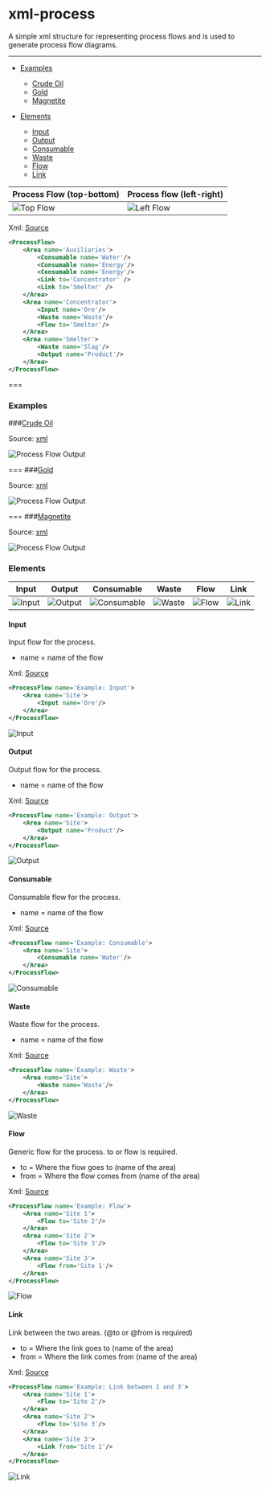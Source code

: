 xml-process
===========

A simple xml structure for representing process flows and is used to generate process flow diagrams.

---
* [Examples](#examples)
	* [Crude Oil](#crude-oil)
	* [Gold](#gold)
	* [Magnetite](#magnetite)

* [Elements](#elements)
	* [Input](#input)
	* [Output](#output)
	* [Consumable](#output)
	* [Waste](#waste)
	* [Flow](#flow)
	* [Link](#link)
	
	
Process Flow (top-bottom)          | Process flow (left-right)
-----------------------------------|-----------------------------------
![Top Flow](./doc/Examples/MultiSite/process-top-flow.png) | ![Left Flow](./doc/Examples/MultiSite/process-left-flow.png)

Xml: [Source](./doc/Examples/MultiSite/ProcessFlow.xml) 
```xml
<ProcessFlow>
	<Area name='Auxiliaries'>
		<Consumable name='Water'/>
		<Consumable name='Energy'/>
		<Consumable name='Energy'/>
		<Link to='Concentrator' />
		<Link to='Smelter' />
	</Area>
	<Area name='Concentrator'>
		<Input name='Ore'/>
		<Waste name='Waste'/>
		<Flow to='Smelter'/>
	</Area>
	<Area name='Smelter'>
		<Waste name='Slag'/>
		<Output name='Product'/>
	</Area>
</ProcessFlow>
```
===

### Examples
###[Crude Oil](./doc/Examples/CrudeOil)

Source: [xml](./doc/Examples/CrudeOil/ProcessFlow.xml)

![Process Flow Output](./doc/Examples/CrudeOil/process-top-flow.png)

===
###[Gold](./doc/Examples/Gold)

Source: [xml](./doc/Examples/Gold/ProcessFlow.xml)

![Process Flow Output](./doc/Examples/Gold/process-top-flow.png)

===
###[Magnetite](./doc/Examples/Magnetite)

Source: [xml](./doc/Examples/Magnetite/ProcessFlow.xml)

![Process Flow Output](./doc/Examples/Magnetite/process-left-flow.png)

### Elements

Input | Output | Consumable | Waste | Flow | Link
------|--------|------------|-------|------|------
![Input](./doc/Examples/Input/process-top-flow.png) | ![Output](./doc/Examples/Output/process-top-flow.png) | ![Consumable](./doc/Examples/Consumable/process-top-flow.png) | ![Waste](./doc/Examples/Waste/process-top-flow.png) | ![Flow](./doc/Examples/Flow/process-top-flow.png) | ![Link](./doc/Examples/Link/process-top-flow.png)


#### Input
Input flow for the process.
 - name = name of the flow
 
Xml: [Source](./doc/Examples/Input/ProcessFlow.xml)
``` xml
<ProcessFlow name='Example: Input'>
	<Area name='Site'>
		<Input name='Ore'/>
	</Area>
</ProcessFlow>
```

![Input](./doc/Examples/Input/process-top-flow.png)

#### Output
Output flow for the process.
 - name = name of the flow
 
Xml: [Source](./doc/Examples/Output/ProcessFlow.xml)
``` xml
<ProcessFlow name='Example: Output'>
	<Area name='Site'>
		<Output name='Product'/>
	</Area>
</ProcessFlow>
```

![Output](./doc/Examples/Output/process-top-flow.png)

#### Consumable
Consumable flow for the process.
 - name = name of the flow
 
Xml: [Source](./doc/Examples/Consumable/ProcessFlow.xml)
``` xml
<ProcessFlow name='Example: Consumable'>
	<Area name='Site'>	
		<Consumable name='Water'/>
	</Area>
</ProcessFlow>
```

![Consumable](./doc/Examples/Consumable/process-top-flow.png)

#### Waste
Waste flow for the process.
 - name = name of the flow
 
Xml: [Source](./doc/Examples/Waste/ProcessFlow.xml)
``` xml
<ProcessFlow name='Example: Waste'>
	<Area name='Site'>
		<Waste name='Waste'/>
	</Area>
</ProcessFlow>
```

![Waste](./doc/Examples/Waste/process-top-flow.png)

#### Flow
Generic flow for the process.
to or flow is required.

 - to = Where the flow goes to (name of the area)
 - from = Where the flow comes from (name of the area)
 
Xml: [Source](./doc/Examples/Flow/ProcessFlow.xml)
``` xml
<ProcessFlow name='Example: Flow'>
	<Area name='Site 1'>
		<Flow to='Site 2'/>
	</Area>
	<Area name='Site 2'>
		<Flow to='Site 3'/>
	</Area>
	<Area name='Site 3'>
		<Flow from='Site 1'/>
	</Area>	
</ProcessFlow>
```

![Flow](./doc/Examples/Flow/process-top-flow.png)

#### Link
Link between the two areas.
(@to or @from is required)
 - to = Where the link goes to (name of the area)
 - from = Where the link comes from (name of the area)
 
Xml: [Source](./doc/Examples/Flow/ProcessFlow.xml)
``` xml
<ProcessFlow name='Example: Link between 1 and 3'>
	<Area name='Site 1'>
		<Flow to='Site 2'/>
	</Area>
	<Area name='Site 2'>
		<Flow to='Site 3'/>
	</Area>
	<Area name='Site 3'>
		<Link from='Site 1'/>
	</Area>	
</ProcessFlow>
```

![Link](./doc/Examples/Link/process-top-flow.png)